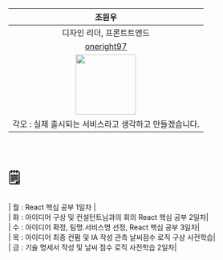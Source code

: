|조원우|
|:---:|
|디자인 리더, 프론트트엔드|
|[oneright97](https://github.com/oneright97)|
|<img src ="" width="120px">|
|각오 : 실제 출시되는 서비스라고 생각하고 만들겠습니다.|

<br/>

# 🗒️ 
| 월 : React 핵심 공부 1일차 |<br/>
| 화 : 아이디어 구상 및 컨설턴트님과의 회의 React 핵심 공부 2일차|<br/>
| 수 : 아이디어 확정, 팀명.서비스명 선정, React 핵심 공부 3일차|<br/>
| 목 : 아이디어 최종 컨펌 및 IA 작성 관측 날씨점수 로직 구상 사전학습|<br/>
| 금 : 기술 명세서 작성 및 날씨 점수 로직 사전학습 2일차|<br/>
